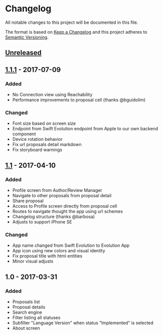 # Changelog
All notable changes to this project will be documented in this file.

The format is based on [Keep a Changelog](http://keepachangelog.com/en/1.0.0/)
and this project adheres to [Semantic Versioning](http://semver.org/spec/v2.0.0.html).

## [Unreleased]

## [1.1.1] - 2017-07-09
### Added
- No Connection view using Reachability
- Performance improvements to proposal cell (thanks @bguidolim)

### Changed
- Font size based on screen size
- Endpoint from Swift Evolution endpoint from Apple to our own backend component
- Device rotation behavior
- Fix url proposals detail markdown
- Fix storyboard warnings

## [1.1] - 2017-04-10
### Added
- Profile screen from Author/Review Manager
- Navigate to other proposals from proposal detail
- Share proposal
- Access to Profile screen directly from proposal cell
- Routes to navigate thought the app using url schemes
- Changelog structure (thanks @barbosa)
- Adjusts to support iPhone SE

### Changed
- App name changed from Swift Evolution to Evolution App
- App icon using new colors and visual identity
- Fix proposal title with html entities
- Minor visual adjusts 

## 1.0 - 2017-03-31
### Added
- Proposals list
- Proposal details
- Search engine
- Filter listing all statuses
- Subfilter "Language Version" when status "Implemented" is selected
- About screen

[Unreleased]: https://github.com/swift-evolution/ios/compare/master...development
[1.1.1]: https://github.com/swift-evolution/ios/compare/v1.1...v1.1.1
[1.1]: https://github.com/swift-evolution/ios/compare/v1.0...v1.1